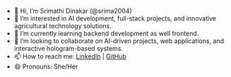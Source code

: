 - 👋 Hi, I’m Srimathi Dinakar (@srima2004)  
- 👀 I’m interested in AI development, full-stack projects, and innovative agricultural technology solutions.  
- 🌱 I’m currently learning backend development as well frontend.  
- 💞️ I’m looking to collaborate on AI-driven projects, web applications, and interactive hologram-based systems.  
- 📫 How to reach me: [LinkedIn](https://www.linkedin.com/in/srimathi-dinakar-6628472b7) | [GitHub](https://github.com/srima2004)  
- 😄 Pronouns: She/Her  


